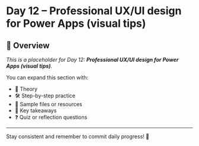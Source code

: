 # Day 12 – Professional UX/UI design for Power Apps (visual tips)

## 📘 Overview

_This is a placeholder for Day 12: **Professional UX/UI design for Power Apps (visual tips)**._

You can expand this section with:
- 🧠 Theory
- 🛠️ Step-by-step practice
- 📁 Sample files or resources
- 📌 Key takeaways
- ❓ Quiz or reflection questions

---

Stay consistent and remember to commit daily progress! 🚀
